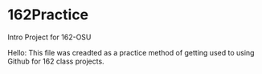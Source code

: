 # 162Practice
Intro Project for 162-OSU

Hello: This file was creadted as a practice method of getting used to using Github for 162 class projects. 

